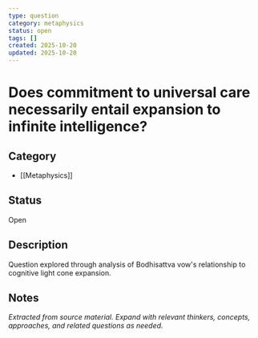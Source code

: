 ```yaml
---
type: question
category: metaphysics
status: open
tags: []
created: 2025-10-20
updated: 2025-10-20
---
```


# Does commitment to universal care necessarily entail expansion to infinite intelligence?

## Category

- [[Metaphysics]]

## Status

Open

## Description

Question explored through analysis of Bodhisattva vow's relationship to cognitive light cone expansion.

## Notes

*Extracted from source material. Expand with relevant thinkers, concepts, approaches, and related questions as needed.*
